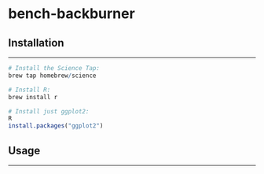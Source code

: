 # bench-backburner

## Installation
---

``` r
# Install the Science Tap:
brew tap homebrew/science

# Install R:
brew install r

# Install just ggplot2:
R
install.packages("ggplot2")
```

## Usage
---

